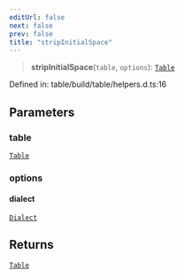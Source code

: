 ```yaml
---
editUrl: false
next: false
prev: false
title: "stripInitialSpace"
---
```


> **stripInitialSpace**(`table`, `options`): [`Table`](/reference/dpkit/table/)

Defined in: table/build/table/helpers.d.ts:16

## Parameters

### table

[`Table`](/reference/dpkit/table/)

### options

#### dialect

[`Dialect`](/reference/dpkit/dialect/)

## Returns

[`Table`](/reference/dpkit/table/)
